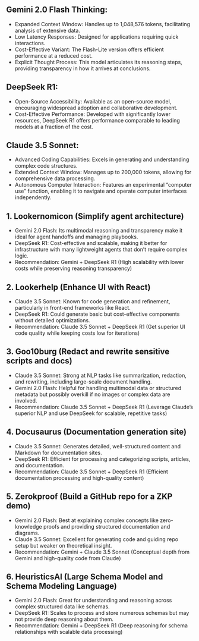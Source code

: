 ## Gemini 2.0 Flash Thinking:
+ Expanded Context Window: Handles up to 1,048,576 tokens, facilitating analysis of extensive data.
+ Low Latency Responses: Designed for applications requiring quick interactions.
+ Cost-Effective Variant: The Flash-Lite version offers efficient performance at a reduced cost.
+ Explicit Thought Process: This model articulates its reasoning steps, providing transparency in how it arrives at conclusions.

## DeepSeek R1:
+ Open-Source Accessibility: Available as an open-source model, encouraging widespread adoption and collaborative development.
+ Cost-Effective Performance: Developed with significantly lower resources, DeepSeek R1 offers performance comparable to leading models at a fraction of the cost.

## Claude 3.5 Sonnet:
+ Advanced Coding Capabilities: Excels in generating and understanding complex code structures.
+ Extended Context Window: Manages up to 200,000 tokens, allowing for comprehensive data processing.
+ Autonomous Computer Interaction: Features an experimental “computer use” function, enabling it to navigate and operate computer interfaces independently.  

## 1. Lookernomicon (Simplify agent architecture)
+ Gemini 2.0 Flash: Its multimodal reasoning and transparency make it ideal for agent handoffs and managing playbooks.
+ DeepSeek R1: Cost-effective and scalable, making it better for infrastructure with many lightweight agents that don’t require complex logic. 
+ Recommendation: Gemini + DeepSeek R1 (High scalability with lower costs while preserving reasoning transparency)

## 2. Lookerhelp (Enhance UI with React)
+ Claude 3.5 Sonnet: Known for code generation and refinement, particularly in front-end frameworks like React.
+ DeepSeek R1: Could generate basic but cost-effective components without detailed optimizations.
+ Recommendation: Claude 3.5 Sonnet + DeepSeek R1 (Get superior UI code quality while keeping costs low for iterations)

## 3. Goo10burg (Redact and rewrite sensitive scripts and docs)
+ Claude 3.5 Sonnet: Strong at NLP tasks like summarization, redaction, and rewriting, including large-scale document handling.
+ Gemini 2.0 Flash: Helpful for handling multimodal data or structured metadata but possibly overkill if no images or complex data are involved.
+ Recommendation: Claude 3.5 Sonnet + DeepSeek R1 (Leverage Claude’s superior NLP and use DeepSeek for scalable, repetitive tasks)

## 4. Docusaurus (Documentation generation site)
+ Claude 3.5 Sonnet: Generates detailed, well-structured content and Markdown for documentation sites.
+ DeepSeek R1: Efficient for processing and categorizing scripts, articles, and documentation.
+ Recommendation: Claude 3.5 Sonnet + DeepSeek R1 (Efficient documentation processing and high-quality content)

## 5. Zerokproof (Build a GitHub repo for a ZKP demo)
+ Gemini 2.0 Flash: Best at explaining complex concepts like zero-knowledge proofs and providing structured documentation and diagrams.
+ Claude 3.5 Sonnet: Excellent for generating code and guiding repo setup but weaker on theoretical insight.
+ Recommendation: Gemini + Claude 3.5 Sonnet (Conceptual depth from Gemini and high-quality code from Claude)

## 6. HeuristicsAI (Large Schema Model and Schema Modeling Language)
+ Gemini 2.0 Flash: Great for understanding and reasoning across complex structured data like schemas.
+ DeepSeek R1: Scales to process and store numerous schemas but may not provide deep reasoning about them.
+ Recommendation: Gemini + DeepSeek R1 (Deep reasoning for schema relationships with scalable data processing)

